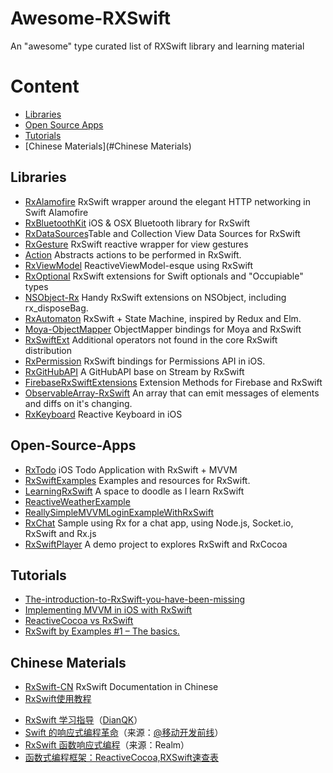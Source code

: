 # Awesome-RXSwift

An "awesome" type curated list of RXSwift library and learning material


# Content

- [Libraries](#libraries)
- [Open Source Apps](#open-source-apps)
- [Tutorials](#tutorials)
- [Chinese Materials](#Chinese Materials)

## Libraries

- [RxAlamofire](https://github.com/RxSwiftCommunity/RxAlamofire) RxSwift wrapper around the elegant HTTP networking in Swift Alamofire
- [RxBluetoothKit](https://github.com/Polidea/RxBluetoothKit) iOS & OSX Bluetooth library for RxSwift
- [RxDataSources](https://github.com/RxSwiftCommunity/RxDataSources)Table and Collection View Data Sources for RxSwift
- [RxGesture](https://github.com/RxSwiftCommunity/RxGesture) RxSwift reactive wrapper for view gestures
- [Action](https://github.com/RxSwiftCommunity/Action) Abstracts actions to be performed in RxSwift.
- [RxViewModel](https://github.com/RxSwiftCommunity/RxViewModel) ReactiveViewModel-esque using RxSwift
- [RxOptional](https://github.com/RxSwiftCommunity/RxOptional) RxSwift extensions for Swift optionals and "Occupiable" types
- [NSObject-Rx](https://github.com/RxSwiftCommunity/NSObject-Rx) Handy RxSwift extensions on NSObject, including rx_disposeBag.
- [RxAutomaton](https://github.com/inamiy/RxAutomaton) RxSwift + State Machine, inspired by Redux and Elm.
- [Moya-ObjectMapper](https://github.com/ivanbruel/Moya-ObjectMapper) ObjectMapper bindings for Moya and RxSwift
- [RxSwiftExt](https://github.com/RxSwiftCommunity/RxSwiftExt) Additional operators not found in the core RxSwift distribution
- [RxPermission](https://github.com/sunshinejr/RxPermission) RxSwift bindings for Permissions API in iOS.
- [RxGitHubAPI](https://github.com/FengDeng/RxGitHubAPI) A GitHubAPI base on Stream by RxSwift
- [FirebaseRxSwiftExtensions](https://github.com/RxSwiftCommunity/FirebaseRxSwiftExtensions) Extension Methods for Firebase and RxSwift
- [ObservableArray-RxSwift](https://github.com/safx/ObservableArray-RxSwift) An array that can emit messages of elements and diffs on it's changing.
- [RxKeyboard](https://github.com/RxSwiftCommunity/RxKeyboard) Reactive Keyboard in iOS



## Open-Source-Apps

- [RxTodo](https://github.com/devxoul/RxTodo) iOS Todo Application with RxSwift + MVVM
- [RxSwiftExamples](https://github.com/DroidsOnRoids/RxSwiftExamples) Examples and resources for RxSwift.
- [LearningRxSwift](https://github.com/pepaslabs/LearningRxSwift) A space to doodle as I learn RxSwift
- [ReactiveWeatherExample](https://github.com/marinbenc/ReactiveWeatherExample)
- [ReallySimpleMVVMLoginExampleWithRxSwift](https://github.com/carlosypunto/ReallySimpleMVVMLoginExampleWithRxSwift)
- [RxChat](https://github.com/bontoJR/RxChat) Sample using Rx for a chat app, using Node.js, Socket.io, RxSwift and Rx.js
- [RxSwiftPlayer](https://github.com/scotteg/RxSwiftPlayer) A demo project to explores RxSwift and RxCocoa





## Tutorials

- [The-introduction-to-RxSwift-you-have-been-missing](https://github.com/DTVD/The-introduction-to-RxSwift-you-have-been-missing)
- [Implementing MVVM in iOS with RxSwift](https://medium.cobeisfresh.com/implementing-mvvm-in-ios-with-rxswift-458a2d47c33d#.3i0ir1gdh)
- [ReactiveCocoa vs RxSwift](https://www.raywenderlich.com/126522/reactivecocoa-vs-rxswift)
- [RxSwift by Examples #1 – The basics.](http://www.thedroidsonroids.com/blog/ios/rxswift-by-examples-1-the-basics/)

## Chinese Materials
- [RxSwift-CN](https://github.com/jhw-dev/RxSwift-CN) RxSwift Documentation in Chinese
-  [RxSwift使用教程](http://blog.csdn.net/hello_hwc/article/details/51859330)
* [RxSwift 学习指导](https://github.com/DianQK/LearnRxSwift)（[DianQK](https://github.com/DianQK)）
* [Swift 的响应式编程革命](http://mp.weixin.qq.com/s?__biz=MzA3ODg4MDk0Ng==&mid=2651112245&idx=1&sn=6536b90c09651380ec2009eb46ed9281#rd)（来源：[@移动开发前线](http://weibo.com/u/5861126740)）
* [RxSwift 函数响应式编程](https://realm.io/cn/news/slug-max-alexander-functional-reactive-rxswift/)（来源：Realm）
* [函数式编程框架：ReactiveCocoa,RXSwift速查表](https://github.com/aiqiuqiu/FRPCheatSheeta)




